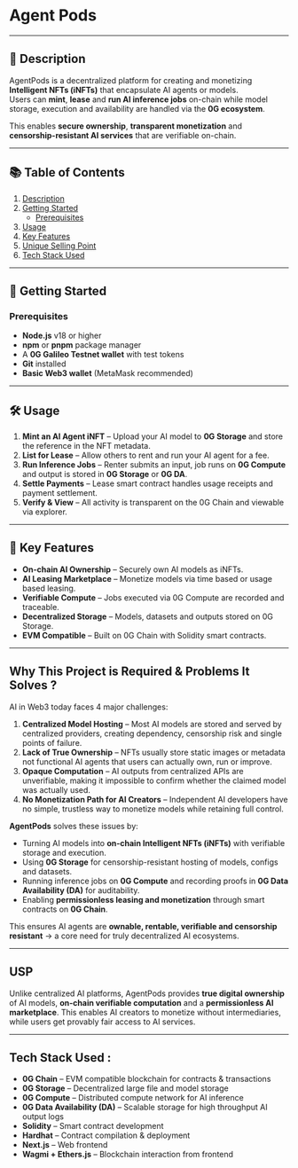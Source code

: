 # Agent Pods  

---

## 📖 Description

AgentPods is a decentralized platform for creating and monetizing **Intelligent NFTs (iNFTs)** that encapsulate AI agents or models.  
Users can **mint**, **lease** and **run AI inference jobs** on-chain while model storage, execution and availability are handled via the **0G ecosystem**.  

This enables **secure ownership**, **transparent monetization** and **censorship-resistant AI services** that are verifiable on-chain.

---

## 📚 Table of Contents

1. [Description](#-description)  
2. [Getting Started](#-getting-started)  
   - [Prerequisites](#prerequisites)  
3. [Usage](#-usage)  
4. [Key Features](#-key-features)  
5. [Unique Selling Point](#-unique-selling-point)  
6. [Tech Stack Used](#-tech-stack-used)  

---

## 🚀 Getting Started

### Prerequisites
- **Node.js** v18 or higher  
- **npm** or **pnpm** package manager  
- A **0G Galileo Testnet wallet** with test tokens  
- **Git** installed  
- **Basic Web3 wallet** (MetaMask recommended)

---

## 🛠 Usage

1. **Mint an AI Agent iNFT** – Upload your AI model to **0G Storage** and store the reference in the NFT metadata.  
2. **List for Lease** – Allow others to rent and run your AI agent for a fee.  
3. **Run Inference Jobs** – Renter submits an input, job runs on **0G Compute** and output is stored in **0G Storage** or **0G DA**.  
4. **Settle Payments** – Lease smart contract handles usage receipts and payment settlement.  
5. **Verify & View** – All activity is transparent on the 0G Chain and viewable via explorer.

---

## 🔑 Key Features

- **On-chain AI Ownership** – Securely own AI models as iNFTs.  
- **AI Leasing Marketplace** – Monetize models via time based or usage based leasing.  
- **Verifiable Compute** – Jobs executed via 0G Compute are recorded and traceable.  
- **Decentralized Storage** – Models, datasets and outputs stored on 0G Storage.  
- **EVM Compatible** – Built on 0G Chain with Solidity smart contracts.

---

##  Why This Project is Required & Problems It Solves ?

AI in Web3 today faces 4 major challenges:

1. **Centralized Model Hosting** – Most AI models are stored and served by centralized providers, creating dependency, censorship risk and single points of failure.
2. **Lack of True Ownership** – NFTs usually store static images or metadata not functional AI agents that users can actually own, run or improve.
3. **Opaque Computation** – AI outputs from centralized APIs are unverifiable, making it impossible to confirm whether the claimed model was actually used.
4. **No Monetization Path for AI Creators** – Independent AI developers have no simple, trustless way to monetize models while retaining full control.

**AgentPods** solves these issues by:

- Turning AI models into **on-chain Intelligent NFTs (iNFTs)** with verifiable storage and execution.
- Using **0G Storage** for censorship-resistant hosting of models, configs and datasets.
- Running inference jobs on **0G Compute** and recording proofs in **0G Data Availability (DA)** for auditability.
- Enabling **permissionless leasing and monetization** through smart contracts on **0G Chain**.

This ensures AI agents are **ownable, rentable, verifiable and censorship resistant** -> a core need for truly decentralized AI ecosystems.

---

## USP

Unlike centralized AI platforms, AgentPods provides **true digital ownership** of AI models, **on-chain verifiable computation** and a **permissionless AI marketplace**. This enables AI creators to monetize without intermediaries, while users get provably fair access to AI services.

---

## Tech Stack Used :

- **0G Chain** – EVM compatible blockchain for contracts & transactions  
- **0G Storage** – Decentralized large file and model storage  
- **0G Compute** – Distributed compute network for AI inference  
- **0G Data Availability (DA)** – Scalable storage for high throughput AI output logs  
- **Solidity** – Smart contract development  
- **Hardhat** – Contract compilation & deployment  
- **Next.js** – Web frontend  
- **Wagmi + Ethers.js** – Blockchain interaction from frontend  
